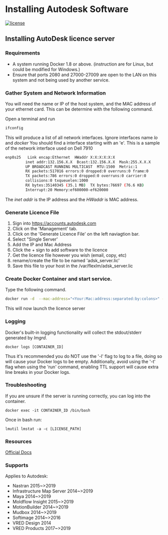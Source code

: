 # Installing Autodesk Software
[![license](https://img.shields.io/github/license/mashape/apistatus.svg)]()

## Installing AutoDesk licence server
### Requirements
* A system running Docker 1.8 or above. (instruction are for Linux, but could be modified for Windows.)
* Ensure that ports 2080 and 27000-27009 are open to the LAN on this system and not being used by another service.

### Gather System and Network Information
You will need the name or IP of the host system, and the MAC address of your ethernet card. This can be determine with the following command. 

 Open a terminal and run 
 ```sh
 ifconfig
 ```
 
 This will produce a list of all network interfaces. Ignore interfaces name *lo* and *docker* You should find a interface starting with an 'e'. This is a sample of the network interface used on Dell 7910
 ```sh
 enp0s25   Link encap:Ethernet  HWaddr X:X:X:X:X:X  
          inet addr:132.156.X.X  Bcast:132.156.X.X  Mask:255.X.X.X
          UP BROADCAST RUNNING MULTICAST  MTU:1500  Metric:1
          RX packets:517016 errors:0 dropped:0 overruns:0 frame:0
          TX packets:786 errors:0 dropped:0 overruns:0 carrier:0
          collisions:0 txqueuelen:1000 
          RX bytes:35140345 (35.1 MB)  TX bytes:76697 (76.6 KB)
          Interrupt:20 Memory:ef600000-ef620000 
 ```
 The *inet addr* is the IP address and the *HWaddr* is MAC address.
 ### Generate Licence File
 1. Sign into https://accounts.autodesk.com
 2. Click on the 'Management' tab. 
 3. Click on the 'Generate Licence File' on the left naviagtion bar.
 4. Select "Single Server'
 5. Add the IP and Mac Address 
 6. Click the + sign to add software to the licence
 7. Get the licence file however you wish (email, copy, etc) 
 8. rename/create the file to be named 'adsk_server.lic'
 9. Save this file to your host in the /var/flexlm/adsk_server.lic
 
### Create Docker Container and start service. 
Type the following command. 
```sh
docker run -d  --mac-address="<Your:Mac:address:separated:by:colons>" -h <Your IP Address> -v /var/flexlm/adsk_server.lic:/usr/local/flexlm/licenses/license.dat:ro -p 2080:2080 -p 27000-27009:27000-27009 --restart=always canmet/docker-adlmflexnetserver
```
This will now launch the licence server 


### Logging

Docker's built-in logging functionality will collect the stdout/stderr generated by _lmgrd_. 

    docker logs [CONTAINER_ID]

Thus it's recommended you do NOT use the '-l' flag to log to a file, doing so will cause your Docker logs to be empty.  Additionally, avoid using the '-t' flag when using the 'run' command, enabling TTL support will cause extra line breaks in your Docker logs.

### Troubleshooting

If you are unsure if the server is running correctly, you can log into the container.

    docker exec -it CONTAINER_ID /bin/bash

Once in bash run: 

    lmutil lmstat -a -c [LICENSE_PATH]

### Resources
[Official Docs](https://knowledge.autodesk.com/search-result/caas/downloads/content/autodesk-network-license-manager-for-linux.html)

### Supports
Applies to Autodesk:

- Nastran 2015~>2019
- Infrastructure Map Server 2014~>2019
- Maya 2014~>2019
- Moldflow Insight 2015~>2019
- MotionBuilder 2014~>2019
- Mudbox 2014~>2019
- Softimage 2014~>2016
- VRED Design 2014
- VRED Products 2017~>2019
